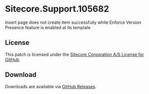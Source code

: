 # Sitecore.Support.105682
Insert page does not create item successfully while Enforce Version Presence feature is enabled at its template

## License  
This patch is licensed under the [Sitecore Corporation A/S License for GitHub](https://github.com/sitecoresupport/Sitecore.Support.105682/blob/master/LICENSE).  

## Download  
Downloads are available via [GitHub Releases](https://github.com/sitecoresupport/Sitecore.Support.105682/releases).  
